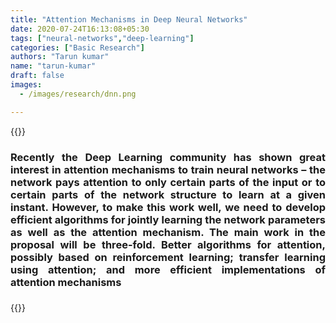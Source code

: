 ```yaml
---
title: "Attention Mechanisms in Deep Neural Networks"
date: 2020-07-24T16:13:08+05:30
tags: ["neural-networks","deep-learning"]
categories: ["Basic Research"]
authors: "Tarun kumar"
name: "tarun-kumar"
draft: false
images:
  - /images/research/dnn.png

---
```


{{<rawhtml>}} 
<div align="justify">
<h3> Recently the Deep Learning community has shown great interest in attention mechanisms to train neural networks – the network pays attention to only certain parts of the input or to certain parts of the network structure to learn at a given instant. However, to make this work well, we need to develop efficient algorithms for jointly learning the network parameters as well as the attention mechanism. The main work in the proposal will be three-fold. Better algorithms for attention, possibly based on reinforcement learning; transfer learning using attention; and more efficient implementations of attention mechanisms <h3>
</div>
{{</rawhtml>}}


